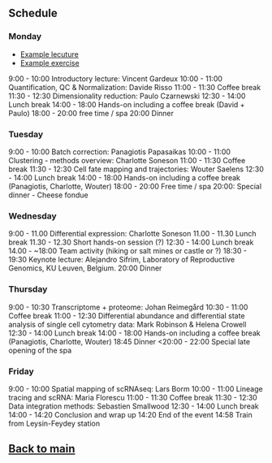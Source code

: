 

## Schedule

### Monday 

* [Example lecuture](session-example/session-example.pdf)
* [Example exercise](session-example/session-example.md)

9:00 - 10:00 Introductory lecture: Vincent Gardeux
10:00 - 11:00 Quantification, QC & Normalization: Davide Risso
11:00 - 11:30 Coffee break
11:30 - 12:30 Dimensionality reduction: Paulo Czarnewski
12:30 - 14:00 Lunch break
14:00 - 18:00 Hands-on including a coffee break (David + Paulo)
18:00 - 20:00 free time / spa 
20:00 Dinner

### Tuesday 
9:00 - 10:00 Batch correction: Panagiotis Papasaikas
10:00 - 11:00 Clustering - methods overview: Charlotte Soneson
11:00 - 11:30 Coffee break
11:30 - 12:30 Cell fate mapping and trajectories: Wouter Saelens
12:30 - 14:00 Lunch break
14:00 - 18:00 Hands-on including a coffee break (Panagiotis, Charlotte, Wouter)
18:00 - 20:00 Free time / spa 
20:00: Special dinner - Cheese fondue

### Wednesday 
9:00 - 11.00 Differential expression: Charlotte Soneson
11.00 - 11.30 Lunch break
11.30 - 12.30 Short hands-on session (?) 
12:30 - 14:00 Lunch break
14.00 - ~18:00 Team activity (hiking or salt mines or castle or ?)
18:30 - 19:30 Keynote lecture: Alejandro Sifrim, Laboratory of Reproductive Genomics, KU Leuven, Belgium.
20:00 Dinner


### Thursday
9:00 - 10:30 Transcriptome + proteome: Johan Reimegård
10:30 - 11:00 Coffee break
11:00 - 12:30 Differential abundance and differential state analysis of single cell cytometry data: Mark Robinson & Helena Crowell
12:30 - 14:00 Lunch break
14:00 - 18:00 Hands-on including a coffee break (Panagiotis, Charlotte, Wouter)
18:45 Dinner
<20:00 - 22:00 Special late opening of the spa

### Friday
9:00 - 10:00 Spatial mapping of scRNAseq: Lars Borm
10:00 - 11:00 Lineage tracing and scRNA: Maria Florescu
11:00 - 11:30 Coffee break
11:30 - 12:30 Data integration methods: Sebastien Smallwood
12:30 - 14:00 Lunch break
14:00 - 14:20 Conclusion and wrap up
14:20 End of the event
14:58 Train from Leysin-Feydey station


## [Back to main](README.md)
